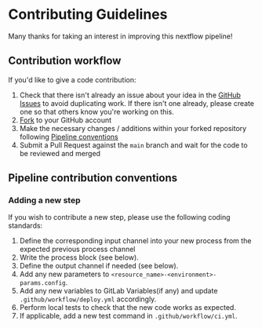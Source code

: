 # Contributing Guidelines

Many thanks for taking an interest in improving this nextflow pipeline!

## Contribution workflow

If you'd like to give a code contribution:

1. Check that there isn't already an issue about your idea in the [GitHub Issues](https://github.com/PRIDE-Archive/file-download-stat/issues) to avoid duplicating work. If there isn't one already, please create one so that others know you're working on this.
2. [Fork](https://github.com/PRIDE-Archive/file-download-stat) to your GitHub account
3. Make the necessary changes / additions within your forked repository following [Pipeline conventions](#pipeline-contribution-conventions)
4. Submit a Pull Request against the `main` branch and wait for the code to be reviewed and merged

## Pipeline contribution conventions

### Adding a new step

If you wish to contribute a new step, please use the following coding standards:

1. Define the corresponding input channel into your new process from the expected previous process channel
2. Write the process block (see below).
3. Define the output channel if needed (see below).
4. Add any new parameters to `<resource_name>-<environment>-params.config`.
5. Add any new variables to GitLab Variables(if any) and update `.github/workflow/deploy.yml` accordingly.
6. Perform local tests to check that the new code works as expected.
7. If applicable, add a new test command in `.github/workflow/ci.yml`.